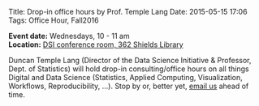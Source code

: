 Title: Drop-in office hours by Prof. Temple Lang 
Date: 2015-05-15 17:06
Tags: Office Hour, Fall2016

**Event date:** Wednesdays, 10 - 11 am      
**Location:** [DSI conference room, 362 Shields Library]({filename}../../pages/Page_Directions.md)     

Duncan Temple Lang (Director of the Data Science Initiative & Professor, Dept.
of Statistics) will hold drop-in consulting/office hours on all things Digital
and Data Science (Statistics, Applied Computing, Visualization, Workflows,
Reproducibility, ...). Stop by or, better yet, [email us](mailto:datascience@ucdavis.edu) ahead of time.
